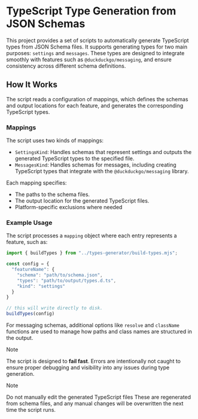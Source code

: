 # TypeScript Type Generation from JSON Schemas

This project provides a set of scripts to automatically generate TypeScript types from JSON Schema files. It supports generating types for two main purposes: `settings` and `messages`. These types are designed to integrate smoothly with features such as `@duckduckgo/messaging`, and ensure consistency across different schema definitions.

## How It Works

The script reads a configuration of mappings, which defines the schemas and output locations for each feature, and generates the corresponding TypeScript types.

### Mappings

The script uses two kinds of mappings:
- `SettingsKind`: Handles schemas that represent settings and outputs the generated TypeScript types to the specified file.
- `MessagesKind`: Handles schemas for messages, including creating TypeScript types that integrate with the `@duckduckgo/messaging` library.

Each mapping specifies:
- The paths to the schema files.
- The output location for the generated TypeScript files.
- Platform-specific exclusions where needed

### Example Usage

The script processes a `mapping` object where each entry represents a feature, such as:

```js
import { buildTypes } from "../types-generator/build-types.mjs";

const config = {
  "featureName": {
    "schema": "path/to/schema.json",
    "types": "path/to/output/types.d.ts",
    "kind": "settings"
  }
}

// this will write directly to disk.
buildTypes(config)
```

For messaging schemas, additional options like `resolve` and `className` functions are used to manage how paths and class names are structured in the output.

> [!NOTE]
> The script is designed to **fail fast**. Errors are intentionally not caught to ensure proper debugging and visibility into any issues during type generation.

> [!NOTE] 
> Do not manually edit the generated TypeScript files
> These are regenerated from schema files, and any manual changes will be overwritten the next time the script runs.

